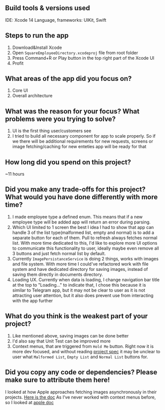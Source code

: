 ## Build tools & versions used
IDE: Xcode 14
Language, frameworks: UIKit, Swift

## Steps to run the app
1. Download&Install Xcode
2. Open `SquareEmployeeDirectory.xcodeproj` file from root folder
3. Press Command+R or Play button in the top right part of the Xcode UI
4. Profit

## What areas of the app did you focus on?
1. Core UI
2. Overall architecture

## What was the reason for your focus? What problems were you trying to solve?
1. UI is the first thing user/customers see
2. I tried to build all necessary component for app to scale properly. So if we there will be additional requirements for new requests, screens or image fetching/caching for new enteties app will be ready for that 


## How long did you spend on this project?
~11 hours

## Did you make any trade-offs for this project? What would you have done differently with more time?
1. I made employee type a defined enum. This means that if a new employee type will be added app will return an error during parsing.
2. Which UI limited to 1 screen the best I idea I had to show that app can handle 3 of the list type(malformed list, empty and normal) is to add a separate button for each of them. Pull to refresh always fetches normal list. With more time dedicated to this, I'd like to explore more UI options to communicate this functionality to user, ideally maybe even remove all 3 buttons and just fetch normal list by default.
3. Currently `ImagePersistanceService` is doing 2 things, works with images and file system. With more time I could've refactored work with file system and have dedicated directory for saving images, instead of saving them directly in documents directory.
4. Loading UX. Currently when data is loading, I change navigation bar title at the top to "Loading..." to indicate that, I chose this because it is similar to Telegram app, but it may not be clear to user as it is not attracting user attention, but it also does prevent use from interacting with the app further
 

## What do you think is the weakest part of your project?
1. Like mentioned above, saving images can be done better
2. I'd also say that Unit Test can be improved more
3. Context menus, that are triggered from `Hold Me` button. Right now it is more dev focused, and without reading [project spec](https://square.github.io/microsite/mobile-interview-project/) it may be unclear to user what `Malformed List`, `Empty List` and `Normal List` buttons for.

## Did you copy any code or dependencies? Please make sure to attribute them here!
I looked at how Apple approaches fetching images asynchronously in their projects. [Here is the doc](https://developer.apple.com/documentation/uikit/views_and_controls/collection_views/updating_collection_views_using_diffable_data_sources) 
As I've never worked with context menus before, so I looked at [apple doc](https://developer.apple.com/documentation/uikit/uicontrol/adding_context_menus_in_your_app)
